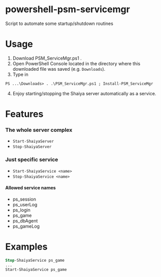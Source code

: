 # powershell-psm-servicemgr
Script to automate some startup/shutdown routines

# Usage
1. Download PSM_ServiceMgr.ps1 .
2. Open PowerShell Console located in the directory where this downloaded file was saved (e.g. ``Downloads``).
3. Type in 
```ps
PS ...\Downloads> . .\PSM_ServiceMgr.ps1 ; Install-PSM_ServiceMgr
```
4. Enjoy starting/stopping the Shaiya server automatically as a service.

# Features
### The whole server complex
- `Start-ShaiyaServer`
- `Stop-ShaiyaServer`

### Just specific service
- `Start-ShaiyaService <name>`
- `Stop-ShaiyaService <name>`

#### Allowed service names
- ps_session
- ps_userLog
- ps_login
- ps_game
- ps_dbAgent
- ps_gameLog

# Examples
```ps
Stop-ShaiyaService ps_game
...
Start-ShaiyaService ps_game
```